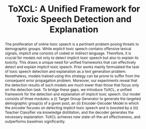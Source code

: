 ---
title: "ToXCL: A Unified Framework for Toxic Speech Detection and Explanation"
subtitle: ""
authors:
- nhat
- long
- Duc Anh Do
- Duc Anh Vu
- Luu Anh Tuan
author_notes: [Equal Contribution, Equal Contribution]
doi: ""

# Schedule page publish date (NOT publication's date).
publishDate: '2024-03-26T00:00:00Z'
publication_types: ['paper-conference']

# Publication name and optional abbreviated publication name.
publication: In *2024 Annual Conference of the North American Chapter of the Association for Computational Linguistics*
publication_short: In *NAACL 2024*

abstract: "The proliferation of online toxic speech is a pertinent problem posing threats to demographic groups. While explicit toxic speech contains offensive lexical signals, implicit one consists of coded or indirect language. Therefore, it is crucial for models not only to detect implicit toxic speech but also to explain its toxicity. This draws a unique need for unified frameworks that can effectively detect and explain implicit toxic speech. Prior works mainly formulated the task of toxic speech detection and explanation as a text generation problem. Nonetheless, models trained using this strategy can be prone to suffer from the consequent error propagation problem. Moreover, our experiments reveal that the detection results of such models are much lower than those that focus only on the detection task. To bridge these gaps, we introduce ToXCL, a unified framework for the detection and explanation of implicit toxic speech. Our model consists of three modules: a (i) Target Group Generator to generate the targeted demographic group(s) of a given post; an (ii) Encoder-Decoder Model in which the encoder focuses on detecting implicit toxic speech and is boosted by a (iii) Teacher Classifier via knowledge distillation, and the decoder generates the necessary explanation. ToXCL achieves new state-of-the-art effectiveness, and outperforms baselines significantly."

# Display this page in the Featured widget?
featured: true

url_pdf: 'https://arxiv.org/abs/2403.16685'
url_code: 'https://github.com/NhatHoang2002/ToXCL'
url_dataset: ''
url_poster: ''
url_project: ''
url_slides: ''
url_source: ''
url_video: ''

image:
  caption: "A sample input post and its ground truth explanation from the Implicit Hate Corpus test set were fed into two models. The baseline RoBERTa model failed to detect the implicit toxic speech, while our proposed ToXCL model successfully detected it and generated a toxic explanation closely matching the ground truth."
  preview_only: false
---